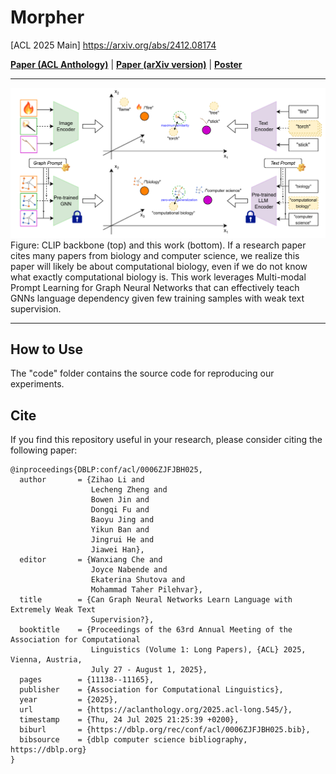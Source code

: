 # Morpher
[ACL 2025 Main] https://arxiv.org/abs/2412.08174

**[Paper (ACL Anthology)](https://aclanthology.org/2025.acl-long.545/)** | **[Paper (arXiv version)](./Morpher_ACL_2025_main.pdf)** | **[Poster](./ACL_2025_main_Poster.pdf)**

------------------------
![Overview](morpher_vision.png)
Figure: CLIP backbone (top) and this work (bottom). If a research paper cites many papers from biology and computer science, we realize this paper will likely be about computational biology, even if we do not know what exactly computational biology is. This work leverages Multi-modal Prompt Learning for Graph Neural Networks that can effectively teach GNNs language dependency given few training samples with weak text supervision.

------------------------
## How to Use
The "code" folder contains the source code for reproducing our experiments.



## Cite
If you find this repository useful in your research, please consider citing the following paper:
```
@inproceedings{DBLP:conf/acl/0006ZJFJBH025,
  author       = {Zihao Li and
                  Lecheng Zheng and
                  Bowen Jin and
                  Dongqi Fu and
                  Baoyu Jing and
                  Yikun Ban and
                  Jingrui He and
                  Jiawei Han},
  editor       = {Wanxiang Che and
                  Joyce Nabende and
                  Ekaterina Shutova and
                  Mohammad Taher Pilehvar},
  title        = {Can Graph Neural Networks Learn Language with Extremely Weak Text
                  Supervision?},
  booktitle    = {Proceedings of the 63rd Annual Meeting of the Association for Computational
                  Linguistics (Volume 1: Long Papers), {ACL} 2025, Vienna, Austria,
                  July 27 - August 1, 2025},
  pages        = {11138--11165},
  publisher    = {Association for Computational Linguistics},
  year         = {2025},
  url          = {https://aclanthology.org/2025.acl-long.545/},
  timestamp    = {Thu, 24 Jul 2025 21:25:39 +0200},
  biburl       = {https://dblp.org/rec/conf/acl/0006ZJFJBH025.bib},
  bibsource    = {dblp computer science bibliography, https://dblp.org}
}
```